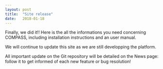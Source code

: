 ```yaml
---
layout: post
title:  "Site release"
date:   2018-01-18
---
```

Finally, we did it!! Here is the all the informations you need concerning COMPASS, including installation instructions and an user manual.

We will continue to update this site as we are still developping the platform.

All important update on the Git repository will be detailed on the News page: follow it to get informed of each new feature or bug resolution!
